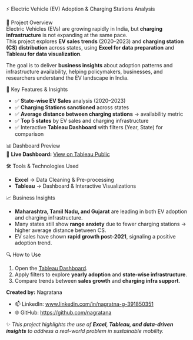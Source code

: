 ⚡ Electric Vehicle (EV) Adoption & Charging Stations Analysis

📌 Project Overview  
Electric Vehicles (EVs) are growing rapidly in India, but **charging infrastructure** is not expanding at the same pace.  
This project explores **EV sales trends** (2020–2023) and **charging station (CS) distribution** across states, using **Excel for data preparation** and **Tableau for data visualization**.  

The goal is to deliver **business insights** about adoption patterns and infrastructure availability, helping policymakers, businesses, and researchers understand the EV landscape in India.

🚀 Key Features & Insights  
- ✅ **State-wise EV Sales** analysis (2020–2023)  
- ✅ **Charging Stations sanctioned** across states  
- ✅ **Average distance between charging stations** → availability metric  
- ✅ **Top 5 states** by EV sales and charging infrastructure  
- ✅ Interactive **Tableau Dashboard** with filters (Year, State) for comparison  

📊 Dashboard Preview  
🔗 **Live Dashboard:** [View on Tableau Public](https://public.tableau.com/views/EVsales_17557950930660/Dashboard1)  

🛠️ Tools & Technologies Used  
- **Excel** → Data Cleaning & Pre-processing  
- **Tableau** → Dashboard & Interactive Visualizations  

 📈 Business Insights  
- **Maharashtra, Tamil Nadu, and Gujarat** are leading in both EV adoption and charging infrastructure.  
- Many states still show **range anxiety** due to fewer charging stations → higher average distance between CS.  
- EV sales have shown **rapid growth post-2021**, signaling a positive adoption trend.  

🔍 How to Use  
1. Open the [Tableau Dashboard](https://public.tableau.com/views/EVsales_17557950930660/Dashboard1).  
2. Apply filters to explore **yearly adoption** and **state-wise infrastructure**.  
3. Compare trends between **sales growth** and **charging infra support**.  


**Created by:** Nagratana 
- 📫 LinkedIn: www.linkedin.com/in/nagratna-g-391850351
- 🌐 GitHub: https://github.com/nagratana


✨ *This project highlights the use of **Excel, Tableau, and data-driven insights** to address a real-world problem in sustainable mobility.*  
